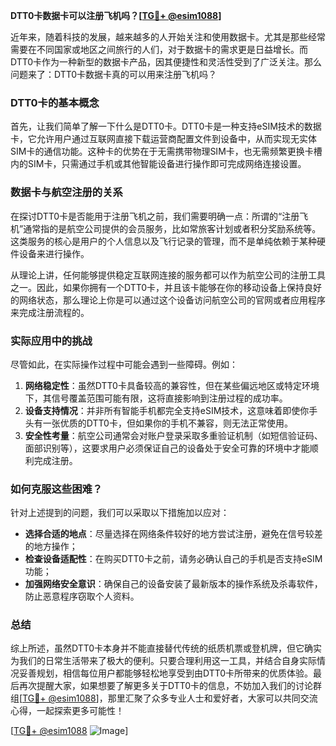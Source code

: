 **DTT0卡数据卡可以注册飞机吗？[[TG💪+ @esim1088](https://t.me/s/esim1088)]**

近年来，随着科技的发展，越来越多的人开始关注和使用数据卡。尤其是那些经常需要在不同国家或地区之间旅行的人们，对于数据卡的需求更是日益增长。而DTT0卡作为一种新型的数据卡产品，因其便捷性和灵活性受到了广泛关注。那么问题来了：DTT0卡数据卡真的可以用来注册飞机吗？

### DTT0卡的基本概念

首先，让我们简单了解一下什么是DTT0卡。DTT0卡是一种支持eSIM技术的数据卡，它允许用户通过互联网直接下载运营商配置文件到设备中，从而实现无实体SIM卡的通信功能。这种卡的优势在于无需携带物理SIM卡，也无需频繁更换卡槽内的SIM卡，只需通过手机或其他智能设备进行操作即可完成网络连接设置。

### 数据卡与航空注册的关系

在探讨DTT0卡是否能用于注册飞机之前，我们需要明确一点：所谓的“注册飞机”通常指的是航空公司提供的会员服务，比如常旅客计划或者积分奖励系统等。这类服务的核心是用户的个人信息以及飞行记录的管理，而不是单纯依赖于某种硬件设备来进行操作。

从理论上讲，任何能够提供稳定互联网连接的服务都可以作为航空公司的注册工具之一。因此，如果你拥有一个DTT0卡，并且该卡能够在你的移动设备上保持良好的网络状态，那么理论上你是可以通过这个设备访问航空公司的官网或者应用程序来完成注册流程的。

### 实际应用中的挑战

尽管如此，在实际操作过程中可能会遇到一些障碍。例如：

1. **网络稳定性**：虽然DTT0卡具备较高的兼容性，但在某些偏远地区或特定环境下，其信号覆盖范围可能有限，这将直接影响到注册过程的成功率。
2. **设备支持情况**：并非所有智能手机都完全支持eSIM技术，这意味着即使你手头有一张优质的DTT0卡，但如果你的手机不兼容，则无法正常使用。
3. **安全性考量**：航空公司通常会对账户登录采取多重验证机制（如短信验证码、面部识别等），这要求用户必须保证自己的设备处于安全可靠的环境中才能顺利完成注册。

### 如何克服这些困难？

针对上述提到的问题，我们可以采取以下措施加以应对：

- **选择合适的地点**：尽量选择在网络条件较好的地方尝试注册，避免在信号较差的地方操作；
- **检查设备适配性**：在购买DTT0卡之前，请务必确认自己的手机是否支持eSIM功能；
- **加强网络安全意识**：确保自己的设备安装了最新版本的操作系统及杀毒软件，防止恶意程序窃取个人资料。

### 总结

综上所述，虽然DTT0卡本身并不能直接替代传统的纸质机票或登机牌，但它确实为我们的日常生活带来了极大的便利。只要合理利用这一工具，并结合自身实际情况妥善规划，相信每位用户都能够轻松地享受到由DTT0卡所带来的优质体验。最后再次提醒大家，如果想要了解更多关于DTT0卡的信息，不妨加入我们的讨论群组[[TG💪+ @esim1088](https://t.me/s/esim1088)]，那里汇聚了众多专业人士和爱好者，大家可以共同交流心得，一起探索更多可能性！

[[TG💪+ @esim1088](https://t.me/s/esim1088) ![Image](https://i.postimg.cc/4NQfJmqS/Snipaste-2025-05-13-00-14-12.png)]